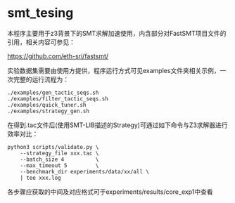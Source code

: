 # smt_tesing

本程序主要用于z3背景下的SMT求解加速使用，内含部分对FastSMT项目文件的引用，相关内容可参见：

https://github.com/eth-sri/fastsmt/

实验数据集需要由使用方提供，程序运行方式可见examples文件夹相关示例，一次完整的运行流程为：

```shell
./examples/gen_tactic_seqs.sh
./examples/filter_tactic_seqs.sh
./examples/quick_tuner.sh
./examples/strategy_gen.sh
```

在得到.tac文件后(使用SMT-LIB描述的Strategy)可通过如下命令与Z3求解器进行效率对比：

```shell
python3 scripts/validate.py \
    --strategy_file xxx.tac \
    --batch_size 4          \
    --max_timeout 5         \
    --benchmark_dir experiments/data/xx/all \
    | tee xxx.log
```

各步骤应获取的中间及对应格式可于experiments/results/core_exp1中查看
